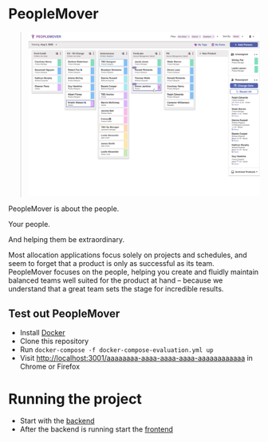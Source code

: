 # PeopleMover

> ![sample image](./ui/src/LandingPage/LandingPageImage.svg)

PeopleMover is about the people.

Your people.

And helping them be extraordinary.

Most allocation applications focus solely on projects and schedules, and seem to forget that a product is only as
successful as its team. PeopleMover focuses on the people, helping you create and fluidly maintain balanced teams
well suited for the product at hand – because we understand that a great team sets the stage for incredible results.

## Test out PeopleMover
- Install [Docker](https://www.docker.com/products/docker-desktop)
- Clone this repository
- Run ```docker-compose -f docker-compose-evaluation.yml up```
- Visit <http://localhost:3001/aaaaaaaa-aaaa-aaaa-aaaa-aaaaaaaaaaaa> in Chrome or Firefox

# Running the project
- Start with the [backend](./api/README.md)
- After the backend is running start the [frontend](./ui/README.md)

